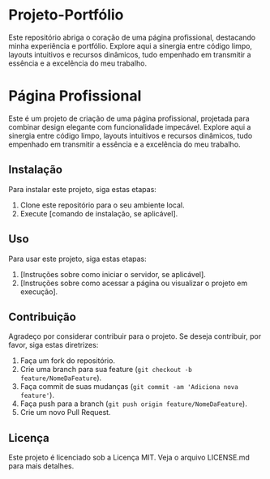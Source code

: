 # Projeto-Portfólio
Este repositório abriga o coração de uma página profissional, destacando minha experiência e portfólio. Explore aqui a sinergia entre código limpo, layouts intuitivos e recursos dinâmicos, tudo empenhado em transmitir a essência e a excelência do meu trabalho.

# Página Profissional

Este é um projeto de criação de uma página profissional, projetada para combinar design elegante com funcionalidade impecável. Explore aqui a sinergia entre código limpo, layouts intuitivos e recursos dinâmicos, tudo empenhado em transmitir a essência e a excelência do meu trabalho.

## Instalação

Para instalar este projeto, siga estas etapas:

1. Clone este repositório para o seu ambiente local.
2. Execute [comando de instalação, se aplicável].

## Uso

Para usar este projeto, siga estas etapas:

1. [Instruções sobre como iniciar o servidor, se aplicável].
2. [Instruções sobre como acessar a página ou visualizar o projeto em execução].

## Contribuição

Agradeço por considerar contribuir para o projeto. Se deseja contribuir, por favor, siga estas diretrizes:

1. Faça um fork do repositório.
2. Crie uma branch para sua feature (`git checkout -b feature/NomeDaFeature`).
3. Faça commit de suas mudanças (`git commit -am 'Adiciona nova feature'`).
4. Faça push para a branch (`git push origin feature/NomeDaFeature`).
5. Crie um novo Pull Request.

## Licença

Este projeto é licenciado sob a Licença MIT. Veja o arquivo LICENSE.md para mais detalhes.
